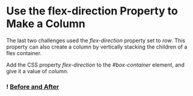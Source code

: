 ﻿# Use the flex-direction Property to Make a Column

The last two challenges used the *flex-direction*
property set to *row*. This property can also 
create a column by vertically stacking the children 
of a flex container.

Add the CSS property *flex-direction*
to the *#box-container* element, 
and give it a value of *column*.

### ! [Before and After](https://github.com/AndriiKot/CSS__Flexbox__FreeCodeCamp/blob/main/__05__Use_the_flex-direction_Property_to_Make_a_Column/imgs/before_and_after.png)


